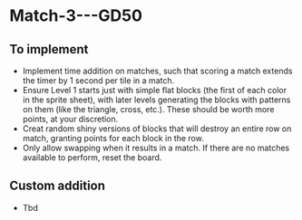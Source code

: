 # Match-3---GD50

## To implement

- Implement time addition on matches, such that scoring a match extends the timer by 1 second per tile in a match.
- Ensure Level 1 starts just with simple flat blocks (the first of each color in the sprite sheet), with later levels generating the blocks with patterns on them (like the triangle, cross, etc.). These should be worth more points, at your discretion.
- Creat random shiny versions of blocks that will destroy an entire row on match, granting points for each block in the row.
- Only allow swapping when it results in a match. If there are no matches available to perform, reset the board.

## Custom addition

- Tbd